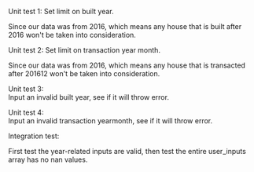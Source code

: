 

Unit test 1: Set limit on built year. <br /> 

  Since our data was from 2016, which means any house that is built after 2016 won't be taken into consideration.<br /> 

Unit test 2: Set limit on transaction year month.<br /> 

  Since our data was from 2016, which means any house that is transacted after 201612 won't be taken into consideration.<br /> 

Unit test 3: <br /> 
  Input an invalid built year, see if it will throw error. <br /> 

Unit test 4: <br /> 
  Input an invalid transaction yearmonth, see if it will throw error. <br /> 

Integration test:<br /> 

  First test the year-related inputs are valid, then test the entire user_inputs array has no nan values.

